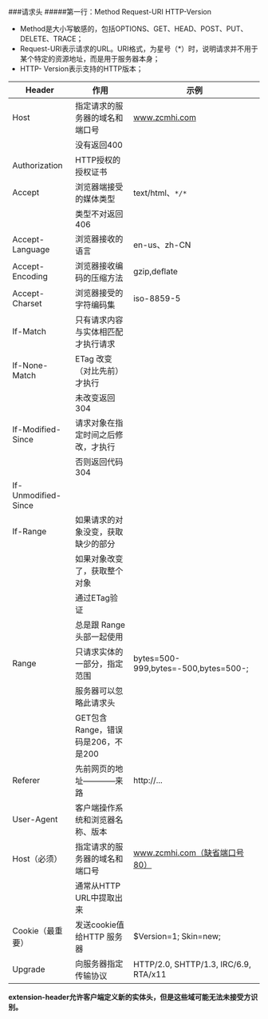 ###请求头
#####第一行：Method Request-URI HTTP-Version
- Method是大小写敏感的，包括OPTIONS、GET、HEAD、POST、PUT、DELETE、TRACE；
- Request-URI表示请求的URL。URI格式，为星号（*）时，说明请求并不用于某个特定的资源地址，而是用于服务器本身；
- HTTP- Version表示支持的HTTP版本；

|        Header       |                作用                |                  示例                 |
|---------------------|------------------------------------|---------------------------------------|
| Host                | 指定请求的服务器的域名和端口号     | www.zcmhi.com                         |
|                     | 没有返回400                        |                                       |
| Authorization       | HTTP授权的授权证书                 |                                       |
| Accept              | 浏览器端接受的媒体类型             | text/html、`*/*`                      |
|                     | 类型不对返回406                    |                                       |
| Accept-Language     | 浏览器接收的语言                   | en-us、zh-CN                          |
| Accept-Encoding     | 浏览器接收编码的压缩方法           | gzip,deflate                          |
| Accept-Charset      | 浏览器接受的字符编码集             | iso-8859-5                            |
| If-Match            | 只有请求内容与实体相匹配才执行请求 |                                       |
| If-None-Match       | ETag 改变（对比先前）才执行        |                                       |
|                     | 未改变返回304                      |                                       |
| If-Modified-Since   | 请求对象在指定时间之后修改，才执行 |                                       |
|                     | 否则返回代码304                    |                                       |
| If-Unmodified-Since |                                    |                                       |
| If-Range            | 如果请求的对象没变，获取缺少的部分 |                                       |
|                     | 如果对象改变了，获取整个对象       |                                       |
|                     | 通过ETag验证                       |                                       |
|                     | 总是跟 Range 头部一起使用          |                                       |
| Range               | 只请求实体的一部分，指定范围       | bytes=500-999,bytes=-500,bytes=500-;  |
|                     | 服务器可以忽略此请求头             |                                       |
|                     | GET包含Range，错误码是206，不是200 |                                       |
| Referer             | 先前网页的地址————来路             | http://...                            |
| User-Agent          | 客户端操作系统和浏览器名称、版本   |                                       |
| Host（必须）        | 指定请求的服务器的域名和端口号     | www.zcmhi.com（缺省端口号80）         |
|                     | 通常从HTTP URL中提取出来           |                                       |
| Cookie（最重要）    | 发送cookie值给HTTP 服务器          | $Version=1; Skin=new;                 |
| Upgrade             | 向服务器指定传输协议               | HTTP/2.0, SHTTP/1.3, IRC/6.9, RTA/x11 |

**extension-header允许客户端定义新的实体头，但是这些域可能无法未接受方识别。**